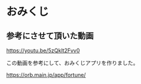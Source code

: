 # おみくじ
## 参考にさせて頂いた動画
https://youtu.be/5zQklt2Fvv0

この動画を参考にして、おみくじアプリを作りました。

https://orb.main.jp/app/fortune/